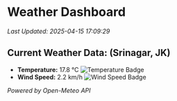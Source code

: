 
# Weather Dashboard

_Last Updated: 2025-04-15 17:09:29_

## Current Weather Data: (Srinagar, JK)
- **Temperature:** 17.8 °C ![Temperature Badge](https://img.shields.io/badge/Temperature-Low%20Temp-blue)
- **Wind Speed:** 2.2 km/h ![Wind Speed Badge](https://img.shields.io/badge/Wind%20Speed-Light%20Wind-blue)

*Powered by Open-Meteo API*
